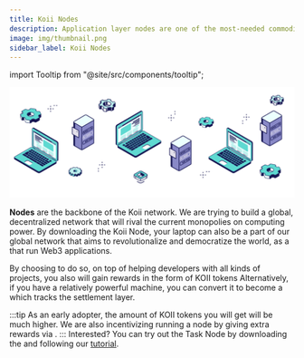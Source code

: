 ```yaml
---
title: Koii Nodes
description: Application layer nodes are one of the most-needed commodities in Web3.
image: img/thumbnail.png
sidebar_label: Koii Nodes
---
```


import Tooltip from "@site/src/components/tooltip";

![Banner](./img/Nodes%20vs%20Servers.svg)

**Nodes** are the backbone of the Koii network. We are trying to build a global, decentralized network that will rival the current monopolies on computing power. By downloading the Koii Node, your laptop can also be a part of our global network that aims to revolutionalize and democratize the world, as a <Tooltip text="Task Node"/> that run Web3 applications.

By choosing to do so, on top of helping developers with all kinds of projects, you also will gain rewards in the form of KOII tokens Alternatively, if you have a relatively powerful machine, you can convert it to become a <Tooltip text="K2 Validator"/> which tracks the settlement layer.

:::tip 
As an early adopter, the amount of KOII tokens you will get will be much higher. We are also incentivizing running a node by giving extra rewards via <Tooltip text="Koii Leaderboard"/>.
:::
Interested? You can try out the Task Node by downloading the <Tooltip text="Koii Node"/> and following our [tutorial](/run-a-node/task-nodes/how-to-run-a-koii-node).
